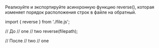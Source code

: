 Реализуйте и экспортируйте асинхронную функцию reverse(), 
которая изменяет порядок расположения строк в файле на обратный.

import { reverse } from './file.js';

// До
// one
// two
reverse(filepath);

// После
// two
// one
